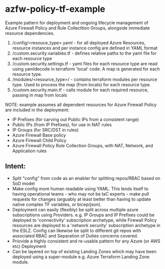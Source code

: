 # azfw-policy-tf-example
Example pattern for deployment and ongoing lifecycle management of Azure Firewall Policy and Rule Collecttion Groups, alongside immediate resource dependencies.
1. /config/<resouce_type>.yaml - for all deployed Azure Resources, resource instances and per instance config are defined in YAML format 
2. /custom.security.variables.tf - defines relative paths to the yaml file for each resource type
3. /custom.security.settings.tf - yaml files for each resource type are read using yamldecode in terraform 'local' code. A map is generated for each resource type.
4. /modules/<resource_type>/ - contains terraform modules per resource type. Used to process the map (from locals) for each resource type.
5. /custom.security.main.tf - calls module for each required resource, passing in map from locals

NOTE: example assumes all dependent resources for Azure Firewall Policy are included in the deployment:
- IP Prefixes (for carving out Public IPs from a consistent range)
- Public IPs (from IP Prefixes), for use in NAT rules
- IP Groups (for SRC/DST in rules)
- Azure Firewall Base policy
- Azure Firewall Child Policy
- Azure Firewall Policy Rule Collection Groups, with NAT, Network, and Application rules

## Intent:
- Split "config" from code as an enabler for splitting repos/RBAC based on SoD model
- Make config more human readable using YAML. This lends itself to having operational teams - who may not be IaC experts - make pull requests for changes (arguably at least better than having to update native complex TF variables, or bicep/json).
- Deployment can easily (flexibly) be split across multiple azure subscriptions using Providers. e.g. IP Groups and IP Prefixes could be deployed to 'connectivity' subscription archetype, while Firewall Policy resources are deployed to a 'network security' subscription archetype in the ESLZ. Config can likewise be split to different git repos with associated RBAC and Separation of Duties concerns covered.
- Priovide a highly consistent and re-usable pattern for any Azure (or AWS etc) Deployment 
- Can be layered on top of existing Landing Zones which may have been deployed using a super-module e.g. Azure Terraform Landing Zone module.
